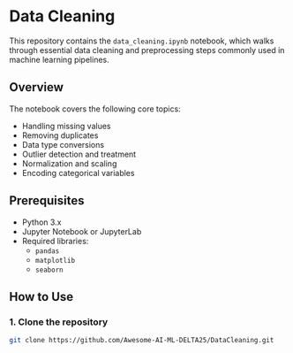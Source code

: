 # Data Cleaning

This repository contains the `data_cleaning.ipynb` notebook, which walks through essential data cleaning and preprocessing steps commonly used in machine learning pipelines.

## Overview

The notebook covers the following core topics:

- Handling missing values
- Removing duplicates
- Data type conversions
- Outlier detection and treatment
- Normalization and scaling
- Encoding categorical variables

## Prerequisites

- Python 3.x
- Jupyter Notebook or JupyterLab
- Required libraries:
  - `pandas`
  - `matplotlib`
  - `seaborn`

## How to Use

### 1. Clone the repository

```bash
git clone https://github.com/Awesome-AI-ML-DELTA25/DataCleaning.git
